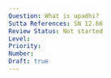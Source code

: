 ```yaml
---
Question: What is upadhi?
Sutta References: SN 12.66
Review Status: Not started
Level: 
Priority: 
Number: 
Draft: true
---
```

